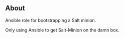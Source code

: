 About
-----

Ansible role for bootstrapping a Salt minion.

Only using Ansible to get Salt-Minion on the damn box.